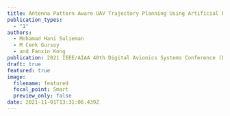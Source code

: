 ```yaml
---
title: Antenna Pattern Aware UAV Trajectory Planning Using Artificial Potential Field
publication_types:
  - "1"
authors:
  - Mohamad Hani Sulieman
  - M Cenk Gursoy
  - and Fanxin Kong
publication: 2021 IEEE/AIAA 40th Digital Avionics Systems Conference (DASC), 2021
draft: true
featured: true
image:
  filename: featured
  focal_point: Smart
  preview_only: false
date: 2021-11-01T13:31:06.439Z
---
```

